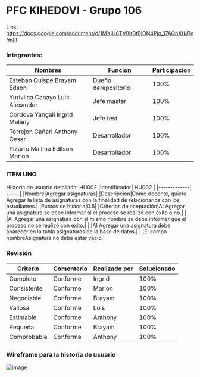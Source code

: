 # PFC KIHEDOVI - Grupo 106

Link: https://docs.google.com/document/d/1MXIU6TV8lrBtBjON4Pjq_17AQnXfjJ7q/edit

### Integrantes:
| Nombres | Funcion | Participacion |
| ------------- | ------------- | ------------- |
| Esteban Quispe Brayam Edson     | Dueño  derepositorio| 100%  |
| Yurivilca Canayo Luis Alexander | Jefe  master  | 100%  |
| Cordova Yangali Ingrid Melany   | Jefe  test | 100%  |
| Torrejon Cañari Anthony Cesar   | Desarrollador | 100%  |
| Pizarro Mallma Edilson Marlon   | Desarrollador  | 100%  |

### ITEM UNO
Historia de usuario detallada: HU002
|Identificador| HU002 |
|-------------| ----- |
|Nombre|Agregar asignaturas|
|Descripción|Como docente, quiero Agregar la lista de asignaturas con la finalidad de relacionarlos con los estudiantes.|
|Puntos de historia|0.5|
|Criterios de aceptación|Al Agregar una asignatura se debe informar si el proceso se realizó con éxito o no.|
|                       |Al Agregar una asignatura con el mismo nombre se debe informar que el proceso no se realizó con éxito.|
|                       |Al Agregar una asignatura debe aparecer en la tabla asignaturas de la base de datos.|
|                       |El campo nombreAsignatura no debe estar vacío.|


### Revisión
| Criterio | Comentario | Realizado por | Solucionado |
| -------- | ---------- | ------------- | ----------- |
|Completo|Conforme|Ingrid|   100%   |
|Consistente|Conforme|Marlon|   100%  |
|Negociable|Conforme|Brayam|   100%   |
|Valiosa|Conforme|Luis|     100%    |
|Estimable|Conforme|Anthony|   100%   |
|Pequeña|Conforme|Brayam|    100%     |
|Comprobable|Conforme|Anthony|     100%   |


### Wireframe para la historia de usuario

![image](https://user-images.githubusercontent.com/108594728/177218267-3fb614ff-d67e-4059-953f-413712ab4610.png)
